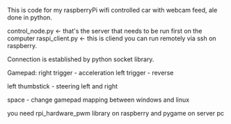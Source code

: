 This is code for my raspberryPi wifi controlled car with webcam feed, ale done in python.

control_node.py <- that's the server that needs to be run first on the computer
raspi_client.py <- this is cliend you can run remotely via ssh on raspberry.

Connection is established by python socket library.

Gamepad:
right trigger - acceleration
left trigger - reverse

left thumbstick - steering left and right

space - change gamepad mapping between windows and linux

you need rpi_hardware_pwm library on raspberry
and pygame on server pc
